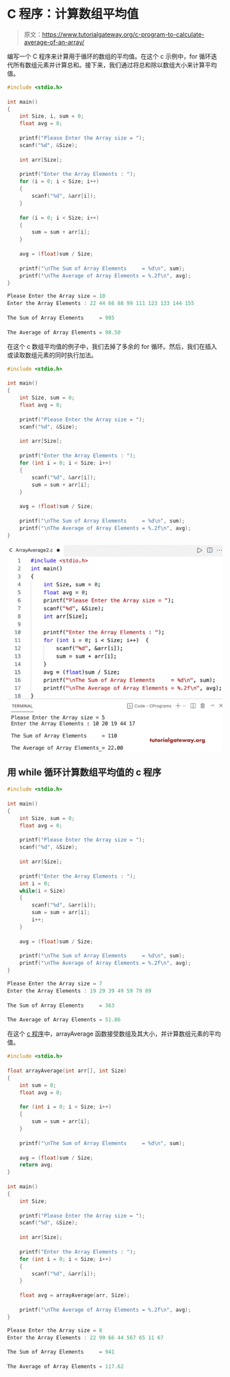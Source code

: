 # C 程序：计算数组平均值

> 原文：<https://www.tutorialgateway.org/c-program-to-calculate-average-of-an-array/>

编写一个 C 程序来计算用于循环的数组的平均值。在这个 c 示例中，for 循环迭代所有数组元素并计算总和。接下来，我们通过将总和除以数组大小来计算平均值。

```c
#include <stdio.h>

int main()
{
	int Size, i, sum = 0;
	float avg = 0;

	printf("Please Enter the Array size = ");
	scanf("%d", &Size);

	int arr[Size];

	printf("Enter the Array Elements : ");
	for (i = 0; i < Size; i++)
	{
		scanf("%d", &arr[i]);
	}

	for (i = 0; i < Size; i++)
	{
		sum = sum + arr[i];
	}

	avg = (float)sum / Size;

	printf("\nThe Sum of Array Elements     = %d\n", sum);
	printf("\nThe Average of Array Elements = %.2f\n", avg);
}
```

```c
Please Enter the Array size = 10
Enter the Array Elements : 22 44 66 88 99 111 123 133 144 155

The Sum of Array Elements     = 985

The Average of Array Elements = 98.50
```

在这个 c 数组平均值的例子中，我们去掉了多余的 for 循环。然后，我们在插入或读取数组元素的同时执行加法。

```c
#include <stdio.h>

int main()
{
	int Size, sum = 0;
	float avg = 0;

	printf("Please Enter the Array size = ");
	scanf("%d", &Size);

	int arr[Size];

	printf("Enter the Array Elements : ");
	for (int i = 0; i < Size; i++)
	{
		scanf("%d", &arr[i]);
		sum = sum + arr[i];
	}

	avg = (float)sum / Size;

	printf("\nThe Sum of Array Elements     = %d\n", sum);
	printf("\nThe Average of Array Elements = %.2f\n", avg);
}
```

![C program to Calculate Average of an Array 2](img/e016d54101cf03966bb40e4cc084cde1.png)

## 用 while 循环计算数组平均值的 c 程序

```c
#include <stdio.h>

int main()
{
	int Size, sum = 0;
	float avg = 0;

	printf("Please Enter the Array size = ");
	scanf("%d", &Size);

	int arr[Size];

	printf("Enter the Array Elements : ");
	int i = 0; 
	while(i < Size)
	{
		scanf("%d", &arr[i]);
		sum = sum + arr[i];
		i++;
	}

	avg = (float)sum / Size;

	printf("\nThe Sum of Array Elements     = %d\n", sum);
	printf("\nThe Average of Array Elements = %.2f\n", avg);
}
```

```c
Please Enter the Array size = 7
Enter the Array Elements : 19 29 39 49 59 79 89

The Sum of Array Elements     = 363

The Average of Array Elements = 51.86
```

在这个 [c 程序](https://www.tutorialgateway.org/c-programming-examples/)中，arrayAverage 函数接受数组及其大小，并计算数组元素的平均值。

```c
#include <stdio.h>

float arrayAverage(int arr[], int Size)
{
	int sum = 0;
	float avg = 0;

	for (int i = 0; i < Size; i++)
	{
		sum = sum + arr[i];
	}

	printf("\nThe Sum of Array Elements     = %d\n", sum);

	avg = (float)sum / Size;
	return avg;
}

int main()
{
	int Size;

	printf("Please Enter the Array size = ");
	scanf("%d", &Size);

	int arr[Size];

	printf("Enter the Array Elements : ");
	for (int i = 0; i < Size; i++)
	{
		scanf("%d", &arr[i]);
	}

	float avg = arrayAverage(arr, Size);

	printf("\nThe Average of Array Elements = %.2f\n", avg);
}
```

```c
Please Enter the Array size = 8
Enter the Array Elements : 22 99 66 44 567 65 11 67

The Sum of Array Elements     = 941

The Average of Array Elements = 117.62
```